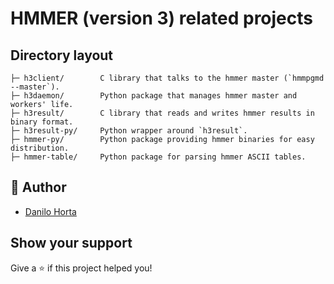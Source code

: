 # HMMER (version 3) related projects

## Directory layout

    ├─ h3client/        C library that talks to the hmmer master (`hmmpgmd --master`).
    ├─ h3daemon/        Python package that manages hmmer master and workers' life.
    ├─ h3result/        C library that reads and writes hmmer results in binary format.
    ├─ h3result-py/     Python wrapper around `h3result`.
    ├─ hmmer-py/        Python package providing hmmer binaries for easy distribution.
    ├─ hmmer-table/     Python package for parsing hmmer ASCII tables.

## 👤 Author

- [Danilo Horta](https://github.com/horta)

## Show your support

Give a ⭐️ if this project helped you!

